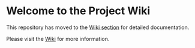 # Welcome to the Project Wiki

This repository has moved to the [Wiki section](https://github.com/drewgrif/notes/wiki) for detailed documentation.

Please visit the [Wiki](https://github.com/drewgrif/notes/wiki) for more information.
